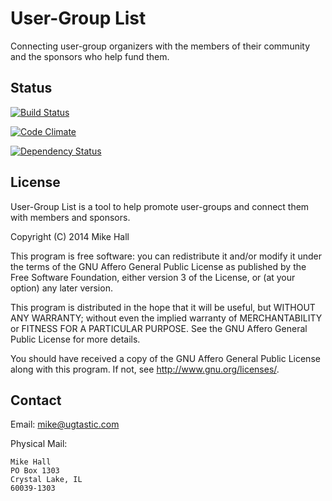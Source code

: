 # User-Group List

Connecting user-group organizers with the members of their community and the sponsors who help fund them.

## Status

[![Build Status](https://travis-ci.org/ugtastic/uglst.svg?branch=master)](https://travis-ci.org/ugtastic/uglst)

[![Code Climate](https://codeclimate.com/github/ugtastic/uglst.png)](https://codeclimate.com/github/ugtastic/uglst)

[![Dependency Status](https://gemnasium.com/ugtastic/uglst.svg)](https://gemnasium.com/ugtastic/uglst)

## License

User-Group List is a tool to help promote user-groups and connect them with members and sponsors.

Copyright (C) 2014 Mike Hall

This program is free software: you can redistribute it and/or modify
it under the terms of the GNU Affero General Public License as
published by the Free Software Foundation, either version 3 of the
License, or (at your option) any later version.

This program is distributed in the hope that it will be useful,
but WITHOUT ANY WARRANTY; without even the implied warranty of
MERCHANTABILITY or FITNESS FOR A PARTICULAR PURPOSE.  See the
GNU Affero General Public License for more details.

You should have received a copy of the GNU Affero General Public License
along with this program.  If not, see <http://www.gnu.org/licenses/>.

## Contact

Email: mike@ugtastic.com

Physical Mail:

    Mike Hall
    PO Box 1303
    Crystal Lake, IL
    60039-1303

